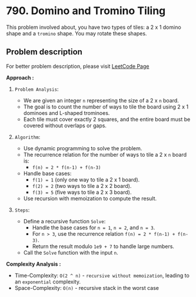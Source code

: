 # 790. Domino and Tromino Tiling

This problem involved about, you have two types of tiles: a 2 x 1 domino shape and a `tromino` shape. You may rotate these shapes.

## Problem description

For better problem description, please visit [LeetCode Page](https://leetcode.com/problems/domino-and-tromino-tiling/description)

**Approach :**<br/>

1. `Problem Analysis`:

    - We are given an integer `n` representing the size of a 2 x `n` board.
    - The goal is to count the number of ways to tile the board using 2 x 1 dominoes and L-shaped trominoes.
    - Each tile must cover exactly 2 squares, and the entire board must be covered without overlaps or gaps.

2. `Algorithm`:

    - Use dynamic programming to solve the problem.
    - The recurrence relation for the number of ways to tile a 2 x `n` board is:
        - `f(n) = 2 * f(n-1) + f(n-3)`
    - Handle base cases:
        - `f(1) = 1` (only one way to tile a 2 x 1 board).
        - `f(2) = 2` (two ways to tile a 2 x 2 board).
        - `f(3) = 5` (five ways to tile a 2 x 3 board).
    - Use recursion with memoization to compute the result.

3. `Steps`:
    - Define a recursive function `Solve`:
        - Handle the base cases for `n = 1`, `n = 2`, and `n = 3`.
        - For `n > 3`, use the recurrence relation `f(n) = 2 * f(n-1) + f(n-3)`.
        - Return the result modulo `1e9 + 7` to handle large numbers.
    - Call the `Solve` function with the input `n`.

**Complexity Analysis :**<br/>

-   Time-Complexity: `O(2 ^ n)` - `recursive without memoization`, leading to an `exponential` complexity.
-   Space-Complexity: `O(n)` - recursive stack in the worst case
